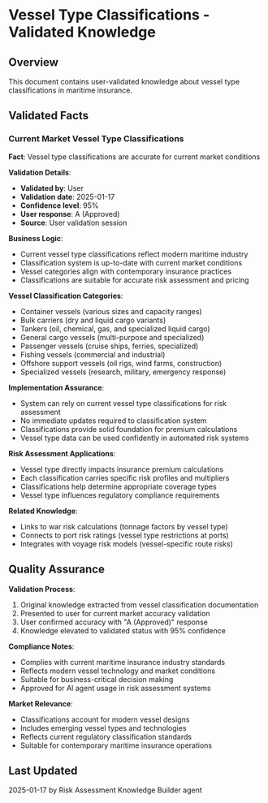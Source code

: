 # Vessel Type Classifications - Validated Knowledge

## Overview
This document contains user-validated knowledge about vessel type classifications in maritime insurance.

## Validated Facts

### Current Market Vessel Type Classifications

**Fact**: Vessel type classifications are accurate for current market conditions

**Validation Details**:
- **Validated by**: User
- **Validation date**: 2025-01-17
- **Confidence level**: 95%
- **User response**: A (Approved)
- **Source**: User validation session

**Business Logic**:
- Current vessel type classifications reflect modern maritime industry
- Classification system is up-to-date with current market conditions
- Vessel categories align with contemporary insurance practices
- Classifications are suitable for accurate risk assessment and pricing

**Vessel Classification Categories**:
- Container vessels (various sizes and capacity ranges)
- Bulk carriers (dry and liquid cargo variants)
- Tankers (oil, chemical, gas, and specialized liquid cargo)
- General cargo vessels (multi-purpose and specialized)
- Passenger vessels (cruise ships, ferries, specialized)
- Fishing vessels (commercial and industrial)
- Offshore support vessels (oil rigs, wind farms, construction)
- Specialized vessels (research, military, emergency response)

**Implementation Assurance**:
- System can rely on current vessel type classifications for risk assessment
- No immediate updates required to classification system
- Classifications provide solid foundation for premium calculations
- Vessel type data can be used confidently in automated risk systems

**Risk Assessment Applications**:
- Vessel type directly impacts insurance premium calculations
- Each classification carries specific risk profiles and multipliers
- Classifications help determine appropriate coverage types
- Vessel type influences regulatory compliance requirements

**Related Knowledge**:
- Links to war risk calculations (tonnage factors by vessel type)
- Connects to port risk ratings (vessel type restrictions at ports)
- Integrates with voyage risk models (vessel-specific route risks)

## Quality Assurance

**Validation Process**:
1. Original knowledge extracted from vessel classification documentation
2. Presented to user for current market accuracy validation
3. User confirmed accuracy with "A (Approved)" response
4. Knowledge elevated to validated status with 95% confidence

**Compliance Notes**:
- Complies with current maritime insurance industry standards
- Reflects modern vessel technology and market conditions
- Suitable for business-critical decision making
- Approved for AI agent usage in risk assessment systems

**Market Relevance**:
- Classifications account for modern vessel designs
- Includes emerging vessel types and technologies
- Reflects current regulatory classification standards
- Suitable for contemporary maritime insurance operations

## Last Updated
2025-01-17 by Risk Assessment Knowledge Builder agent